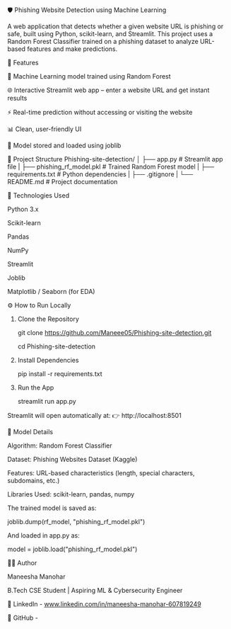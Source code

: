 🛡️ Phishing Website Detection using Machine Learning

A web application that detects whether a given website URL is phishing or safe, built using Python, scikit-learn, and Streamlit.
This project uses a Random Forest Classifier trained on a phishing dataset to analyze URL-based features and make predictions.

🚀 Features

🧠 Machine Learning model trained using Random Forest

🌐 Interactive Streamlit web app – enter a website URL and get instant results

⚡ Real-time prediction without accessing or visiting the website

📊 Clean, user-friendly UI

💾 Model stored and loaded using joblib

📁 Project Structure
Phishing-site-detection/
│
├── app.py                    # Streamlit app file
|
├── phishing_rf_model.pkl     # Trained Random Forest model
|
├── requirements.txt          # Python dependencies
|
├── .gitignore
|
└── README.md                 # Project documentation

🧩 Technologies Used

Python 3.x

Scikit-learn

Pandas

NumPy

Streamlit

Joblib

Matplotlib / Seaborn (for EDA)

⚙️ How to Run Locally

1. Clone the Repository
   
   git clone https://github.com/Maneee05/Phishing-site-detection.git
   
   cd Phishing-site-detection

2. Install Dependencies
   
   pip install -r requirements.txt

3. Run the App
   
   streamlit run app.py

Streamlit will open automatically at:
👉 http://localhost:8501

🧠 Model Details

Algorithm: Random Forest Classifier

Dataset: Phishing Websites Dataset (Kaggle)

Features: URL-based characteristics (length, special characters, subdomains, etc.)

Libraries Used: scikit-learn, pandas, numpy

The trained model is saved as:

joblib.dump(rf_model, "phishing_rf_model.pkl")

And loaded in app.py as:

model = joblib.load("phishing_rf_model.pkl")

👩‍💻 Author

Maneesha Manohar

B.Tech CSE Student | Aspiring ML & Cybersecurity Engineer

🔗 LinkedIn - www.linkedin.com/in/maneesha-manohar-607819249

🔗 GitHub - 

